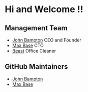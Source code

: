# Hi and Welcome !!

## Management Team

- [John Bampton](https://github.com/jbampton) CEO and Founder
- [Max Base](https://github.com/BaseMax) CTO
- [Beast](https://github.com/johnbampton) Office Cleaner

## GitHub Maintainers

- [John Bampton](https://github.com/jbampton)
- [Max Base](https://github.com/BaseMax)
